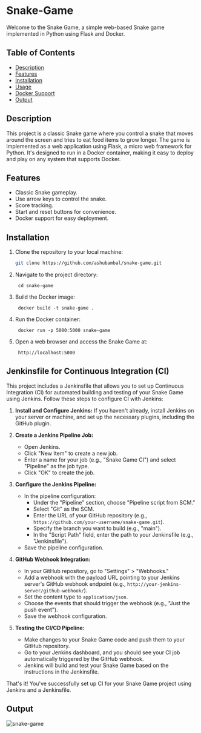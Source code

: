 # Snake-Game

Welcome to the Snake Game, a simple web-based Snake game implemented in Python using Flask and Docker.

## Table of Contents

- [Description](#description)
- [Features](#features)
- [Installation](#installation)
- [Usage](#usage)
- [Docker Support](#docker-support)
- [Output](#Output)

## Description

This project is a classic Snake game where you control a snake that moves around the screen and tries to eat food items to grow longer. The game is implemented as a web application using Flask, a micro web framework for Python. It's designed to run in a Docker container, making it easy to deploy and play on any system that supports Docker.

## Features

- Classic Snake gameplay.
- Use arrow keys to control the snake.
- Score tracking.
- Start and reset buttons for convenience.
- Docker support for easy deployment.

## Installation

1. Clone the repository to your local machine:

   ```bash
   git clone https://github.com/ashubambal/snake-game.git
2. Navigate to the project directory:
	
		cd snake-game
3. Build the Docker image:
	
		docker build -t snake-game .
	
4. Run the Docker container:

		docker run -p 5000:5000 snake-game
5. Open a web browser and access the Snake Game at:
	
  		http://localhost:5000

## Jenkinsfile for Continuous Integration (CI)

This project includes a Jenkinsfile that allows you to set up Continuous Integration (CI) for automated building and testing of your Snake Game using Jenkins. Follow these steps to configure CI with Jenkins:

1. **Install and Configure Jenkins:** If you haven't already, install Jenkins on your server or machine, and set up the necessary plugins, including the GitHub plugin.

2. **Create a Jenkins Pipeline Job:**

    - Open Jenkins.
    - Click "New Item" to create a new job.
    - Enter a name for your job (e.g., "Snake Game CI") and select "Pipeline" as the job type.
    - Click "OK" to create the job.

3. **Configure the Jenkins Pipeline:**

    - In the pipeline configuration:
        - Under the "Pipeline" section, choose "Pipeline script from SCM."
        - Select "Git" as the SCM.
        - Enter the URL of your GitHub repository (e.g., `https://github.com/your-username/snake-game.git`).
        - Specify the branch you want to build (e.g., "main").
        - In the "Script Path" field, enter the path to your Jenkinsfile (e.g., "Jenkinsfile").
    - Save the pipeline configuration.

4. **GitHub Webhook Integration:**

    - In your GitHub repository, go to "Settings" > "Webhooks."
    - Add a webhook with the payload URL pointing to your Jenkins server's GitHub webhook endpoint (e.g., `http://your-jenkins-server/github-webhook/`).
    - Set the content type to `application/json`.
    - Choose the events that should trigger the webhook (e.g., "Just the push event").
    - Save the webhook configuration.

5. **Testing the CI/CD Pipeline:**

    - Make changes to your Snake Game code and push them to your GitHub repository.
    - Go to your Jenkins dashboard, and you should see your CI job automatically triggered by the GitHub webhook.
    - Jenkins will build and test your Snake Game based on the instructions in the Jenkinsfile.

That's it! You've successfully set up CI for your Snake Game project using Jenkins and a Jenkinsfile.


## Output
![snake-game](https://github.com/ashubambal/snake-game/assets/92073828/a93f0b10-280e-4733-a3dd-97128b843445)

